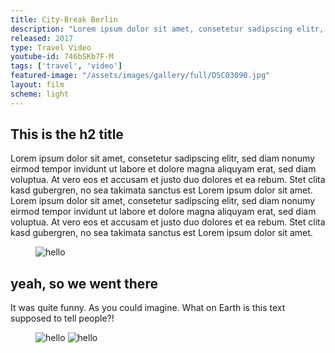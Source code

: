 ```yaml
---
title: City-Break Berlin
description: "Lorem ipsum dolor sit amet, consetetur sadipscing elitr, sed diam nonumy eirmod tempor invidunt ut labore et dolore magna aliquyam erat, sed diam voluptua. At vero eos et accusam et justo duo dolores et ea rebum. Stet clita kasd gubergren"
released: 2017
type: Travel Video
youtube-id: 746bSKb7F-M
tags: ['travel', 'video']
featured-image: "/assets/images/gallery/full/DSC03090.jpg"
layout: film
scheme: light
---
```


## This is the h2 title
Lorem ipsum dolor sit amet, consetetur sadipscing elitr, sed diam nonumy eirmod tempor invidunt ut labore et dolore magna aliquyam erat, sed diam voluptua. At vero eos et accusam et justo duo dolores et ea rebum. Stet clita kasd gubergren, no sea takimata sanctus est Lorem ipsum dolor sit amet. Lorem ipsum dolor sit amet, consetetur sadipscing elitr, sed diam nonumy eirmod tempor invidunt ut labore et dolore magna aliquyam erat, sed diam voluptua. At vero eos et accusam et justo duo dolores et ea rebum. Stet clita kasd gubergren, no sea takimata sanctus est Lorem ipsum dolor sit amet.

<figure class="wide">
    <img src="{{ site.url }}/assets/images/berlin1.png" alt="hello" />
</figure>

## yeah, so we went there
It was quite funny. As you could imagine. What on Earth is this text supposed to tell people?!

<figure class="wide">
    <img src="{{ site.url }}/assets/images/filming.png" alt="hello" />
    <img src="{{ site.url }}/assets/images/berlin1.png" alt="hello" />
</figure>